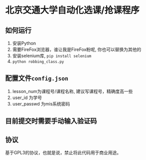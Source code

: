 # 北京交通大学自动化选课/抢课程序

## 如何运行

1. 安装Python
2. 需要FireFox浏览器，谁让我是FireFox粉呢, 你也可以替换为其他的
3. 安装selenium库, `pip install selenium`
4. `python robbing_class.py`

## 配置文件`config.json`

1. lesson_num为课程号/课程名称, 建议写课程号，精确度高一些
2. user_id 为学号
3. user_passwd 为mis系统密码

## 目前提交时需要手动输入验证码

## 协议

基于GPL3的协议，也就是说，禁止将此代码用于商业用途。